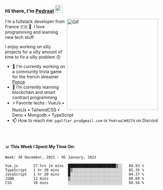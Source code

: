 ### Hi there, I'm <a href="https://pedraal.dev" target="_blank">Pedraal</a> <img src="https://media.giphy.com/media/hvRJCLFzcasrR4ia7z/giphy.gif" width="25px">
<img align="right" alt="GIF" src="https://pedraal.dev/avatar.png" width="300" height="300" />

I'm a fullstack developer from France 🇫🇷 🥖 &nbsp;I love programming and learning new
tech stuff.

I enjoy working on silly projects for a silly amount of time to fix a silly problem 🙃

- 🔭  I'm currently working on a community trivia game for the french streamer <a href="https://twitch.tv/ponce" target="_blank">Ponce</a>
- 🌱 I’m currently learning blockchain and smart contract programming
- ⚡ Favorite techs : VueJs &bull; NuxtJs &bull; TailwindCSS &bull; Deno &bull; Mongodb &bull; TypeScript
- 📫 How to reach me: `pgolfier.pro@gmail.com` or `Pedraal#9274` on Discord

<br>
<br>

📊 **This Week I Spent My Time On:**
<!--START_SECTION:waka-->
```text
Week: 30 December, 2021 - 05 January, 2022

Vue.js       27 hrs 14 mins  ██████████████████████▒░░   88.93 % 
TypeScript   1 hr 38 mins    █▒░░░░░░░░░░░░░░░░░░░░░░░   05.35 % 
JavaScript   1 hr 20 mins    █░░░░░░░░░░░░░░░░░░░░░░░░   04.37 % 
JSON         12 mins         ▒░░░░░░░░░░░░░░░░░░░░░░░░   00.69 % 
CSS          10 mins         ░░░░░░░░░░░░░░░░░░░░░░░░░   00.56 % 
```
<!--END_SECTION:waka-->
